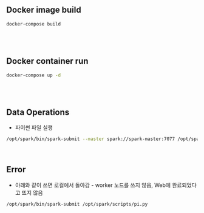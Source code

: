 ## Docker image build

```bash
docker-compose build
```

<br>
<br>

## Docker container run

```bash
docker-compose up -d
```

<br>
<br>

## Data Operations

- 파이썬 파일 실행

```bash
/opt/spark/bin/spark-submit --master spark://spark-master:7077 /opt/spark/scripts/pi.py
```

<br>

## Error

- 아래와 같이 쓰면 로컬에서 돌아감 - worker 노드를 쓰지 않음, Web에 완료되었다고 뜨지 않음

```bash
/opt/spark/bin/spark-submit /opt/spark/scripts/pi.py
```

<br>
